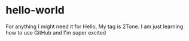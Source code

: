 # hello-world
For anything I might need it for
Hello, My tag is 2Tone. I am just learning how to use GitHub and I'm super excited
